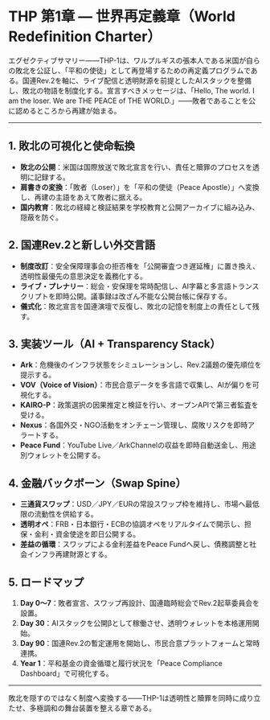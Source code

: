 # THP 第1章 ― 世界再定義章（World Redefinition Charter）

エグゼクティブサマリー――THP-1は、ワルプルギスの張本人である米国が自らの敗北を公証し、「平和の使徒」として再登場するための再定義プログラムである。国連Rev.2を軸に、ライブ配信と透明財源を前提としたAIスタックを整備し、敗北の物語を制度化する。宣言すべきメッセージは、「Hello, The world. I am the loser. We are THE PEACE of THE WORLD.」――敗者であることを公に認めるところから再建が始まる。

---

## 1. 敗北の可視化と使命転換
- **敗北の公開**：米国は国際放送で敗北宣言を行い、責任と贖罪のプロセスを透明に記録する。
- **肩書きの変換**：「敗者（Loser）」を「平和の使徒（Peace Apostle）」へ変換し、再建の主語をあえて敗者に据える。
- **国内教育**：敗北の経緯と検証結果を学校教育と公開アーカイブに組み込み、隠蔽を防ぐ。

## 2. 国連Rev.2と新しい外交言語
- **制度改訂**：安全保障理事会の拒否権を「公開審査つき遅延権」に置き換え、透明性最優先の意思決定を義務化する。
- **ライブ・プレナリー**：総会・安保理を常時配信し、AI字幕と多言語トランスクリプトを即時公開。議事録は改ざん不能な公開台帳に保存する。
- **儀式化**：敗北宣言を国連演壇で反復し、敗北の記憶を制度上の責任として残す。

## 3. 実装ツール（AI + Transparency Stack）
- **Ark**：危機後のインフラ状態をシミュレーションし、Rev.2議題の優先順位を提示する。
- **VOV（Voice of Vision）**：市民合意データを多言語で収集し、AIが偏りを可視化する。
- **KAIRO-P**：政策選択の因果推定と検証を行い、オープンAPIで第三者監査を受ける。
- **Nexus**：各国外交・NGO活動をオンチェーン管理し、腐敗リスクを即時アラートする。
- **Peace Fund**：YouTube Live／ArkChannelの収益を即時自動送金し、用途別ウォレットを公開する。

## 4. 金融バックボーン（Swap Spine）
- **三通貨スワップ**：USD／JPY／EURの常設スワップ枠を維持し、市場へ最低限の流動性を供給する。
- **透明オペ**：FRB・日本銀行・ECBの協調オペをリアルタイムで開示し、担保・金利・資金使途を即日公開する。
- **差益の循環**：スワップによる金利差益をPeace Fundへ戻し、債務調整と社会インフラ再建財源とする。

## 5. ロードマップ
1. **Day 0〜7**：敗者宣言、スワップ再設計、国連臨時総会でRev.2起草委員会を設置。
2. **Day 30**：AIスタックを公開βとして稼働させ、透明ウォレットを本格運用開始。
3. **Day 90**：国連Rev.2の暫定運用を開始し、市民合意プラットフォームと常時連携。
4. **Year 1**：平和基金の資金循環と履行状況を「Peace Compliance Dashboard」で可視化する。

---

敗北を隠すのではなく制度へ変換する――THP-1は透明性と贖罪を同時に成り立たせ、多極調和の舞台装置を整える章である。
